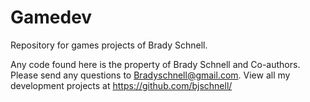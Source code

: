 # Gamedev
Repository for games projects of Brady Schnell. 

Any code found here is the property of Brady Schnell and Co-authors. 
Please send any questions to Bradyschnell@gmail.com. 
View all my development projects at https://github.com/bjschnell/
